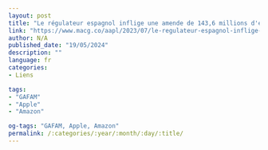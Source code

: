 ```yaml
---
layout: post
title: "Le régulateur espagnol inflige une amende de 143,6 millions d'euros à apple pour son accord avec amazon"
link: "https://www.macg.co/aapl/2023/07/le-regulateur-espagnol-inflige-une-amende-de-1436-millions-deuros-apple-pour-son-accord-avec-amazon-138251"
author: N/A
published_date: "19/05/2024"
description: ""
language: fr
categories:
- Liens

tags:
- "GAFAM"
- "Apple"
- "Amazon"

og-tags: "GAFAM, Apple, Amazon"
permalink: /:categories/:year/:month/:day/:title/
---
```

